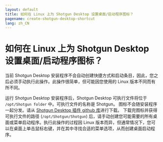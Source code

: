 ```yaml
---
layout: default
title: 如何在 Linux 上为 Shotgun Desktop 设置桌面/启动程序图标？
pagename: create-shotgun-desktop-shortcut
lang: zh_CN
---
```


# 如何在 Linux 上为 Shotgun Desktop 设置桌面/启动程序图标？

当前 Shotgun Desktop 安装程序不会自动创建快捷方式和启动条目，因此，您之后必须手动执行此操作。此操作很简单，但可能因您使用的 Linux 版本不同而有所不同。

运行 Shotgun Desktop 安装程序后，Shotgun Desktop 可执行文件将位于 `/opt/Shotgun folder` 中。可执行文件的名称是 Shotgun。
图标不会随安装程序一起分发。请从 [Shotgun Desktop 插件 github 库](https://github.com/shotgunsoftware/tk-desktop/blob/aac6fe004bd003bf26316b9859bd4ebc42eb82dc/resources/default_systray_icon.png)进行下载。
下载完图标并获得可执行文件的路径 (`/opt/Shotgun/Shotgun`) 后，请手动创建您可能需要的所有桌面或菜单启动程序。执行此操作的过程因 Linux 版本而异，但通常情况下，您可以在桌面上单击鼠标右键，并在其中寻找合适的菜单选项，从而创建桌面启动程序。